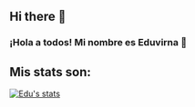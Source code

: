 ## Hi there 👋

### ¡Hola a todos! Mi nombre es Eduvirna 👋

## Mis stats son:
[![Edu's stats](https://github-readme.stats.vercel.app/api?username=eduvirna)](https://github.com/eduvirna/github-readme-stats)


<!--
**eduvirna/eduvirna** is a ✨ _special_ ✨ repository because its `README.md` (this file) appears on your GitHub profile.

Here are some ideas to get you started:

- 🔭 I’m currently working on ...
- 🌱 I’m currently learning ...
- 👯 I’m looking to collaborate on ...
- 🤔 I’m looking for help with ...
- 💬 Ask me about ...
- 📫 How to reach me: ...
- 😄 Pronouns: ...
- ⚡ Fun fact: ...
-->
